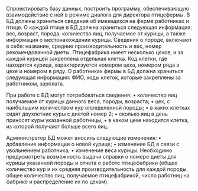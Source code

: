 Спроектировать базу данных, построить программу, обеспечивающую взаимодействие с ней в режиме диалога для директора птицефермы.
В БД должны храниться сведения об имеющихся на ферме работниках и птице. О каждой птице в БД должна храниться следующая информация: вес, возраст, порода, количество яиц, получаемое от курицы, а также информация о местонахождении курицы. Сведения о породе, включают в себя: название, средние производительность и вес, номер рекомендованной диеты. Птицефабрика имеет несколько цехов, и за каждой курицей закреплена отдельная клетка. Код клетки, где находятся курица, характеризуется номером цеха, номером ряда в цехе и номером в ряду.
О работниках фермы в БД должна храниться следующая информация: ФИО, коды клеток, которые закреплены за работником, зарплата.

При работе с БД могут потребоваться сведения:
• количество яиц получаемое от курицы данного веса, породы, возраста;
• цех, с наибольшим количеством кур определенной породы;
• в каких клетках сидят двухлетние куры с диетой номер 2;
• сколько яиц в день приносят куры указанной работницы;
• в каком цехе находится клетка, из которой получают больше всего яиц.

Администратор БД может вносить следующие изменения:
• добавление информации о новой курице;
• изменение БД в связи с увольнением работника;
• изменение веса курицы.
Необходимо предусмотреть возможность выдачи справки о номере диеты для курицы указанной породы и отчета о работе птицефабрики (общее количество кур и их средняя производительность для каждой породы, общее количество яиц, получаемое птицефабрикой, число работниц на фабрике и распределение их по цехам).